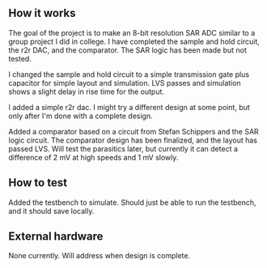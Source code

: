 <!---

This file is used to generate your project datasheet. Please fill in the information below and delete any unused
sections.

You can also include images in this folder and reference them in the markdown. Each image must be less than
512 kb in size, and the combined size of all images must be less than 1 MB.
-->

## How it works

The goal of the project is to make an 8-bit resolution SAR ADC similar to a group project I did in college. I have completed the sample and hold circuit, the r2r DAC, and the comparator. The SAR logic has been made but not tested.

I changed the sample and hold circuit to a simple transmission gate plus capacitor for simple layout and simulation. LVS passes and simulation shows a slight delay in rise time for the output.

I added a simple r2r dac. I might try a different design at some point, but only after I'm done with a complete design.

Added a comparator based on a circuit from Stefan Schippers and the SAR logic circuit. The comparator design has been finalized, and the layout has passed LVS. Will test the parasitics later, but currently it can detect a difference of 2 mV at high speeds and 1 mV slowly.

## How to test

Added the testbench to simulate. Should just be able to run the testbench, and it should save locally.

## External hardware

None currently. Will address when design is complete.
